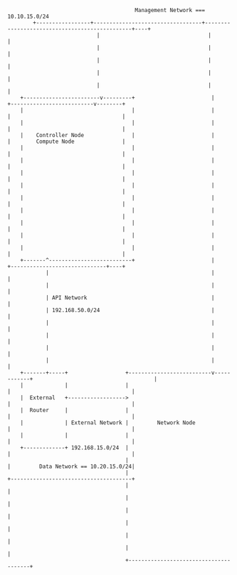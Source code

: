                                             Management Network === 10.10.15.0/24
            +-----------------+----------------------------------+-----------------------------------------------+----+
                                |                                  |                                               |
                                |                                  |                                               |
                                |                                  |                                               |
                                |                                  |                                               |
                                |                                  |                                               |
        +------------------------v---------+                        |                    +--------------------------v--------+
        |                                  |                        |                    |                                   |
        |                                  |                        |                    |                                   |
        |    Controller Node               |                        |                    |        Compute Node               |
        |                                  |                        |                    |                                   |
        |                                  |                        |                    |                                   |
        |                                  |                        |                    |                                   |
        |                                  |                        |                    |                                   |
        |                                  |                        |                    |                                   |
        |                                  |                        |                    |                                   |
        |                                  |                        |                    |                                   |
        |                                  |                        |                    |                                   |
        |                                  |                        |                    |                                   |
        +-------^--------------------------+                        |                    +------------------------------+----+
                |                                                   |                                                   |
                |                                                   |                                                   |
                | API Network                                       |                                                   |
                | 192.168.50.0/24                                   |                                                   |
                |                                                   |                                                   |
                |                                                   |                                                   |
                |                                                   |                                                   |
                |                                                   |                                                   |
        +-------+-----+                  +--------------------------v------------+                                      |
        |             |                  |                                       |                                      |
        |  External   +------------------>                                       |                                      |
        |  Router     |                  |                                       |                                      |
        |             | External Network |         Network Node                  |                                      |
        |             |                  |                                       |                                      |
        +-------------+ 192.168.15.0/24  |                                       |                                      |
                                         |                                       |         Data Network == 10.20.15.0/24|
                                         |                                       +--------------------------------------+
                                         |                                       |
                                         |                                       |
                                         |                                       |
                                         |                                       |
                                         |                                       |
                                         |                                       |
                                         +---------------------------------------+
